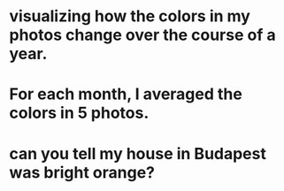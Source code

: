 # visualizing how the colors in my photos change over the course of a year.
# For each month, I averaged the colors in 5 photos.
# can you tell my house in Budapest was bright orange?
